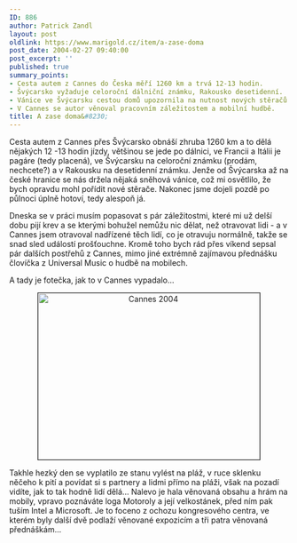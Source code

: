```yaml
---
ID: 886
author: Patrick Zandl
layout: post
oldlink: https://www.marigold.cz/item/a-zase-doma
post_date: 2004-02-27 09:40:00
post_excerpt: ''
published: true
summary_points:
- Cesta autem z Cannes do Česka měří 1260 km a trvá 12-13 hodin.
- Švýcarsko vyžaduje celoroční dálniční známku, Rakousko desetidenní.
- Vánice ve Švýcarsku cestou domů upozornila na nutnost nových stěračů.
- V Cannes se autor věnoval pracovním záležitostem a mobilní hudbě.
title: A zase doma&#8230;
---
```


<p>
Cesta autem z Cannes přes Švýcarsko obnáší zhruba 1260 km a to dělá nějakých 12 -13 hodin jízdy, většinou se jede po dálnici, ve Francii a Itálii je pagáre (tedy placená), ve Švýcarsku na celoroční známku (prodám, nechcete?) a v Rakousku na desetidenní známku. Jenže od Švýcarska až na české hranice se nás držela nějaká sněhová vánice, což mi osvětlilo, že bych opravdu mohl pořídit nové stěrače. Nakonec jsme dojeli pozdě po půlnoci úplně hotoví, tedy alespoň já. </p>

<p>
Dneska se v práci musím popasovat s pár záležitostmi, které mi už delší dobu pijí krev a se kterými bohužel nemůžu nic dělat, než otravovat lidi - a v Cannes jsem otravoval nadřízené těch lidí, co je otravuju normálně, takže se snad sled událostí prošťouchne. Kromě toho bych rád přes víkend sepsal pár dalších postřehů z Cannes, mimo jiné extrémně zajímavou přednášku človíčka z Universal Music o hudbě na mobilech.</p>

<p>
A tady je fotečka, jak to v Cannes vypadalo...</p>

<P align=center><IMG height=300 alt="Cannes 2004" src="/wp-content/uploads/cannes2004-2.jpg" width=400 border=1></p>

<p>
Takhle hezký den se vyplatilo ze stanu vylést na pláž, v ruce sklenku něčeho k pití a povídat si s partnery a lidmi přímo na pláži, však na pozadí vidíte, jak to tak hodně lidí dělá... Nalevo je hala věnovaná obsahu a hrám na mobily, vpravo poznáváte loga Motoroly a její velkostánek, před ním pak tuším Intel a Microsoft. Je to foceno z ochozu kongresového centra, ve kterém byly další dvě podlaží věnované expozicím a tři patra věnovaná přednáškám...</p>
